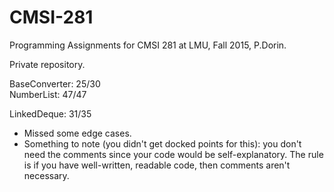 # CMSI-281
Programming Assignments for CMSI 281 at LMU, Fall 2015, P.Dorin.

Private repository.


BaseConverter: 25/30  
NumberList: 47/47

LinkedDeque: 31/35
  * Missed some edge cases.
  * Something to note (you didn't get docked points for this): you don't need the comments since your code would be self-explanatory. The rule is if you have well-written, readable code, then comments aren't necessary.
